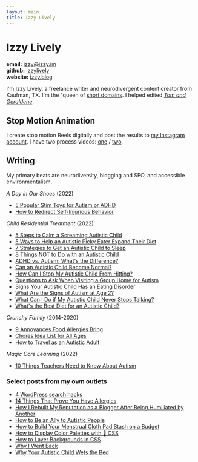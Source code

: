 ```yaml
---
layout: main
title: Izzy Lively
---
```

# Izzy Lively

**email:** [&#105;&#122;&#122;&#121;&#64;&#105;&#122;&#122;&#121;&#46;&#105;&#109;](&#109;&#97;&#105;&#108;&#116;&#111;&#58;&#105;&#122;&#122;&#121;&#64;&#105;&#122;&#122;&#121;&#46;&#105;&#109;)<br />
**github:** [izzylively](https://github.com/izzylively/)<br />
**website:** [izzy.blog](https://izzy.blog)

I'm Izzy Lively, a freelance writer and neurodivergent content creator from Kaufman, TX. I'm the "queen of [short domains](/domains/"). I helped edited *[Tom and Geraldene](https://www.goodreads.com/book/show/27853163-tom-and-geraldene)*.

## Stop Motion Animation
I create stop motion Reels digitally and post the results to [my Instagram account](//instagram.com/xoizzyco/). I have two process videos: [one](https://www.instagram.com/p/CeFfSWhjOwR/) / [two](https://www.instagram.com/p/CeQG9uGDF2W/).

## Writing
My primary beats are neurodiversity, blogging and SEO, and accessible environmentalism.

*A Day in Our Shoes* (2022)
* [5 Popular Stim Toys for Autism or ADHD](https://adayinourshoes.com/stim-toys-for-autism/)
* [How to Redirect Self-Injurious Behavior](https://adayinourshoes.com/self-injurious-behavior-autism/)

*Child Residential Treatment* (2022)
* [5 Steps to Calm a Screaming Autistic Child](https://childresidentialtreatment.com/calm-screaming-autistic-child/)
* [5 Ways to Help an Autistic Picky Eater Expand Their Diet](https://childresidentialtreatment.com/autistic-picky-eater/)
* [7 Strategies to Get an Autistic Child to Sleep](https://childresidentialtreatment.com/autistic-child-sleep/)
* [8 Things NOT to Do with an Autistic Child](https://childresidentialtreatment.com/things-not-do-autistic-child/)
* [ADHD vs. Autism: What's the Difference?](https://childresidentialtreatment.com/adhd-autism/)
* [Can an Autistic Child Become Normal?](https://childresidentialtreatment.com/autistic-child-normal/)
* [How Can I Stop My Autistic Child From Hitting?](https://childresidentialtreatment.com/autism-child-hitting/)
* [Questions to Ask When Visiting a Group Home for Autism](https://childresidentialtreatment.com/autism-group-home-questions/)
* [Signs Your Autistic Child Has an Eating Disorder](https://childresidentialtreatment.com/autism-eating-disorder/)
* [What Are the Signs of Autism at Age 2?](https://childresidentialtreatment.com/autism-signs-age-2/)
* [What Can I Do if My Autistic Child Never Stops Talking?](https://childresidentialtreatment.com/autism-nonstop-talking/)
* [What's the Best Diet for an Autistic Child?](https://childresidentialtreatment.com/autism-diet/)

*Crunchy Family* (2014-2020)
* [9 Annoyances Food Allergies Bring](http://web.archive.org/web/20210121214332/https://crunchyfamily.com/food-allergy-annoyances/)
* [Chores Idea List for All Ages](http://web.archive.org/web/20210121210424/https://crunchyfamily.com/chore-ideas/)
* [How to Travel as an Autistic Adult](http://web.archive.org/web/20190619220907/https://crunchyfamily.com/travel-autistic-adult/)

*Magic Core Learning* (2022)
* [10 Things Teachers Need to Know About Autism](https://magicorelearning.com/2022/04/10-things-teachers-need-to-know-about-autism.html)

### Select posts from my own outlets
* [4 WordPress search hacks](https://izzy.blog/wp-search-hacks/)
* [14 Things That Prove You Have Allergies](https://medium.com/@thejanelively/14-things-that-prove-you-have-allergies-214e72d6de7f)
* [How I Rebuilt My Reputation as a Blogger After Being Humiliated by Another](https://medium.com/@thejanelively/rebuilt-reputation-after-humiliation-b091641c4a63)
* [How to Be an Ally to Autistic People](https://www.linkedin.com/pulse/how-ally-autistic-people-jane-lively/)
* [How to Build Your Menstrual Cloth Pad Stash on a Budget](https://izzy.blog/budget-cloth-pad-stash/)
* [How to Display Color Palettes with 💯 CSS](https://izzy.blog/color-palette/)
* [How to Layer Backgrounds in CSS](https://izzy.blog/layer-backgrounds-css/)
* [Why I Went Back](https://medium.com/@thejanelively/why-i-went-back-7c8a7aa879bf)
* [Why Your Autistic Child Wets the Bed](https://izzy.blog/bedwetting/)
